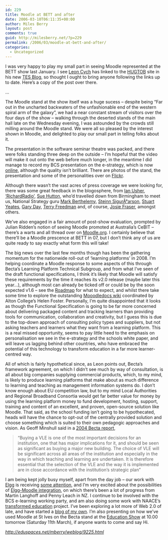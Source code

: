 ```yaml
---
id: 229
title: Moodle at BETT and after
date: 2006-03-10T06:11:35+00:00
author: Miles Berry
layout: post 
comments: true
guid: http://milesberry.net/?p=229
permalink: /2006/03/moodle-at-bett-and-after/
categories:
  - Uncategorized
---
```

I was very happy to play my small part in seeing Moodle represented at the BETT show last January. I see [Leon Cych](http://elgg.net/leoncych/) has linked to the [HUGTOB](http://www.helpusgettobett.com/) site in his new [TES Blog](http://www.tes.co.uk/blogs/blog.aspx?path=/ICT/&post=2202353), so thought I ought to bring anyone following the links up to date. Here&#8217;s a copy of the post over there.

<!--more-->

&#8230;

The Moodle stand at the show itself was a huge sucess &#8211; despite being &#8220;Far out in the uncharted backwaters of the unfashionable end of the western spiral arm of the galaxy&#8221;, we had a near constant stream of visitors over the four days of the show &#8211; walking through the deserted stands of the main hall late on the Wednesday evening, I was astounded by the crowds still milling around the Moodle stand. We were all so pleased by the interest shown in Moodle, and delighted to play our small part in telling folks about it.

The presentation in the software seminar theatre was packed, and there were folks standing three deep on the outside &#8211; I&#8217;m hopeful that the video will make it out onto the web before much longer, in the meantime I did manage to record my BCS presentation on the e-strategy, which is now [online](http://stiveshaslemere.com/mgb/bett06mgb.swf), although the quality isn&#8217;t brilliant. There are photos of the stand, the presentation and some of the personalities over on [Flickr](http://www.flickr.com/groups/31555629@N00/pool/).

Although there wasn&#8217;t the vast acres of press coverage we were looking for, there was some great feedback in the blogosphere, from [Ian Usher](http://moodlea.blogspot.com/2006/01/post-bett-come-down.html), [&#8216;RichardRadio&#8217;](http://richardradio.com/wordpress/?p=78), [Sue Hutton](http://spaces.msn.com/suonnoch/blog/cns%21B1D1B8F525453099%21488.entry?_c11_blogpart_blogpart=blogview&_c=blogpart#permalink), who&#8217;d travelled down from Birmingham to meet us, National Strategy guru [Mark Berthelemy](http://www.berthelemy-family.org.uk/blogs/index.php?blog=5&title=moodle_at_bett&more=1&c=1&tb=1&pb=1), [Steinn SigurÃ°arson](http://dr1ver.net/blog/?p=69), [Stuart Yeates](http://connect.educause.edu/blog/stuartyeates/moodle_report_from_bett/1818), [Gary Day](http://www.garyjday.co.uk/2006/01/12/bett-show-2006/), [Terry Freedman](http://www.terry-freedman.org.uk/artman/publish/article_541.php) and, of course, [Josie Fraser](http://fraser.typepad.com/edtechuk/2006/01/bett_2006.html), amongst others.

We&#8217;ve also engaged in a fair amount of post-show evaluation, prompted by Julian Ridden&#8217;s notion of seeing Moodle promoted at Australia&#8217;s CeBIT &#8211; there&#8217;s a warts and all thread over on [Moodle.org](http://moodle.org/mod/forum/discuss.php?d=39225). I certainly believe that there&#8217;ll be a Moodle prescence at BETT in 07, but I don&#8217;t think any of us are quite ready to say exactly what form this will take!

The big news over the last few months though has been the gathering momentum for the nationwide roll-out of &#8216;learning platforms&#8217; in 2008. I&#8217;m helping coordinate a Moodle response to some aspects of this through Becta&#8217;s Learning Platform Technical Subgroup, and from what I&#8217;ve seen of the draft functional specifications, I think it&#8217;s likely that Moodle will satisfy these requirements by the time it reaches its v2.0 release (maybe later this year&#8230;), although most can already be ticked off or could be by the soon expected v1.6 &#8211; see the [Roadmap](http://docs.moodle.org/en/Roadmap) for what to expect, and whilst there take some time to explore the outstanding [Mooodledocs wiki](http://docs.moodle.org/en/Main_Page) coordinated by Alton College&#8217;s Helen Foster. Personally, I&#8217;m quite disappointed that it looks as though the Functional Specification is going to be far more concerned about delivering packaged content and tracking learners than providing tools for communication, collaboration and creativity, but I guess this is due to the top-down approach of consulting policy types and suppliers, but not asking teachers and learners what they want from a learning platform. This is a real missed opportunity, seems to pay little heed to the emphasis on personalisation we see in the e-strategy and the schools white paper, and will leave us lagging behind other countries, who have embraced the potential of this technology to transform education in a far more learner-centred way.

All of which is fairly hypothetical since, as Leon points out, Becta&#8217;s framework agreement, on which I didn&#8217;t see much by way of consultation, is all about big companies supplying commercial products, which, to my mind, is likely to produce learning platforms that make about as much difference to learning and teaching as management information systems do. I don&#8217;t know enough about EU competition law, but to my mind Local Authorities and Regional Broadband Consortia would get far better value for money by using the learning platform money to fund development, hosting, support, training and content of an excellent, and proven, open-source solution like Moodle. That said, as the school funding isn&#8217;t going to be hypothecated, heads will have the chance to opt-out of the centrally provided solution and choose something which is suited to their own pedagogic approaches and vision. As Geoff Minshull said in a [2004 Becta report](http://www.directlearn.co.uk/downloads/VLEs%20-%20into%20the%20mainstream.pdf),

> &#8220;Buying a VLE is one of the most important decisions for an institution, one that has major implications for it, and should be seen as significant as buying a major new building. The choice of VLE will be significant across all areas of the institution and especially in the way in which teaching and learning are undertaken. It is therefore essential that the selection of the VLE and the way it is implemented are in close accordance with the institution’s strategic plan&#8221;

I am being kept jolly busy myself, apart from the day job &#8211; our work with [Elgg](http://elgg.org/) is receiving [some attention](http://education.guardian.co.uk/elearning/story/0,,1724614,00.html), and I&#8217;m very excited about the possibilities of [Elgg-Moodle integration](http://elgg.net/news/weblog/8901.html), on which there&#8217;s been a lot of progress from Martin Langhoff and Penny Leach in NZ. I continue to be involved with the BCS e-learning working party, and am also doing some work with NAACE&#8217;s [transformed education](http://www.future-learning.net/index.html) project. I&#8217;ve been exploring a lot more of Web 2.0 of late, and have started a [blog of my own](http://elgg.net/mberry/weblog). I&#8217;m also presenting on how we&#8217;ve used Moodle at St Ives on the Becta stand at the [Education Show](http://www.education-show.co.uk/) at 10.00 tomorrow (Saturday 11th March), if anyone wants to come and say Hi.

_<http://eduspaces.net/mberry/weblog/9225.html>_
